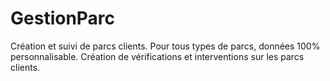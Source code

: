 # GestionParc

Création et suivi de parcs clients.
Pour tous types de parcs, données 100% personnalisable.
Création de vérifications et interventions sur les parcs clients.